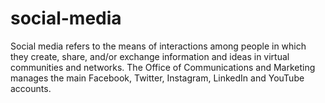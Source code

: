 # social-media
 Social media refers to the means of interactions among people in which they create, share, and/or exchange information and ideas in virtual communities and networks. The Office of Communications and Marketing manages the main Facebook, Twitter, Instagram, LinkedIn and YouTube accounts.
